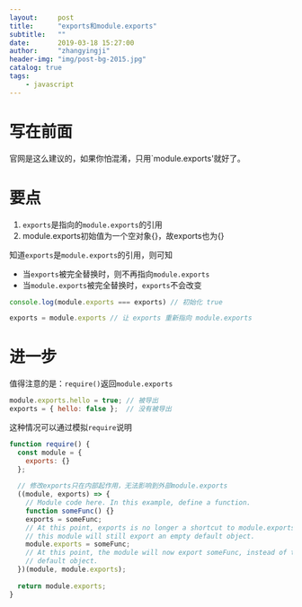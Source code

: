 ```yaml
---
layout:     post
title:      "exports和module.exports"
subtitle:   ""
date:       2019-03-18 15:27:00
author:     "zhangyingji"
header-img: "img/post-bg-2015.jpg"
catalog: true
tags:
    - javascript
---
```


# 写在前面

官网是这么建议的，如果你怕混淆，只用`module.exports'就好了。

# 要点

1. `exports`是指向的`module.exports`的引用
2. module.exports初始值为一个空对象{}，故exports也为{}

知道`exports`是`module.exports`的引用，则可知
- 当`exports`被完全替换时，则不再指向`module.exports`
- 当`module.exports`被完全替换时，`exports`不会改变

```javascript
console.log(module.exports === exports) // 初始化 true 

exports = module.exports // 让 exports 重新指向 module.exports
```

# 进一步

值得注意的是：`require()`返回`module.exports`

```javascript
module.exports.hello = true; // 被导出
exports = { hello: false };  // 没有被导出
```

这种情况可以通过模拟`require`说明

```javascript
function require() {
  const module = {
    exports: {}
  };
  
  // 修改exports只在内部起作用，无法影响到外部module.exports
  ((module, exports) => {
    // Module code here. In this example, define a function.
    function someFunc() {}
    exports = someFunc;
    // At this point, exports is no longer a shortcut to module.exports, and
    // this module will still export an empty default object.
    module.exports = someFunc;
    // At this point, the module will now export someFunc, instead of the
    // default object.
  })(module, module.exports);
  
  return module.exports;
}
```
